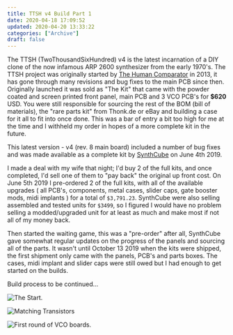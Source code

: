 ```yaml
---
title: TTSH v4 Build Part 1
date: 2020-04-18 17:09:52
updated: 2020-04-20 13:33:22
categories: ["Archive"]
draft: false
---
```


The TTSH (TwoThousandSixHundred) v4 is the latest incarnation of a DIY clone of the now infamous ARP 2600 synthesizer from the early 1970's. The TTSH project was originally started by [The Human Comparator](http://thehumancomparator.net) in 2013, it has gone through many revisions and bug fixes to the main PCB since then. Originally launched it was sold as "The Kit" that came with the powder coated and screen printed front panel, main PCB and 3 VCO PCB's for <b>$620</b> USD. You were still responsible for sourcing the rest of the BOM (bill of materials), the "rare parts kit" from Thonk.de or eBay and building a case for it all to fit into once done. This was a bar of entry a bit too high for me at the time and I withheld my order in hopes of a more complete kit in the future.

This latest version - v4 (rev. 8 main board) included a number of bug fixes and was made available as a complete kit by [SynthCube](https://synthcube.com/cart/ttsh-v4) on June 4th 2019. 

I made a deal with my wife that night; I'd buy 2 of the full kits, and once completed, I'd sell one of them to "pay back" the original up front cost. On June 5th 2019 I pre-ordered 2 of the full kits, with all of the available upgrades ( all PCB's, components, metal cases, slider caps, gate booster mods, midi implants ) for a total of `$3,791.23`. SynthCube were also selling assembled and tested units for `$3499`, so I figured I would have no problem selling a modded/upgraded unit for at least as much and make most if not all of my money back.

Then started the waiting game, this was a "pre-order" after all, SynthCube gave somewhat regular updates on the progress of the panels and sourcing all of the parts. It wasn't until October 13 2019 when the kits were shipped, the first shipment only came with the panels, PCB's and parts boxes. The cases, midi implant and slider caps were still owed but I had enough to get started on the builds.


Build process to be continued...


![The Start.](https://assets.sqweeb.net/images/synthesizers/TTSH/TTSHv4_DIY_Synthesizer_Build_2020_0001.jpg)

![Matching Transistors](https://assets.sqweeb.net/images/synthesizers/TTSH/TTSHv4_DIY_Synthesizer_Build_2020_0002.jpg)

![First round of VCO boards.](https://assets.sqweeb.net/images/synthesizers/TTSH/TTSHv4_DIY_Synthesizer_Build_2020_0004.jpg)


